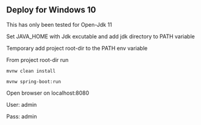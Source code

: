 ## Deploy for Windows 10

This has only been tested for Open-Jdk 11

Set JAVA_HOME with Jdk excutable and add jdk directory to PATH variable 

Temporary add project root-dir to the PATH env variable

From project root-dir run 

`mvnw clean install`

`mvnw spring-boot:run`

Open browser on localhost:8080

User: admin

Pass: admin

